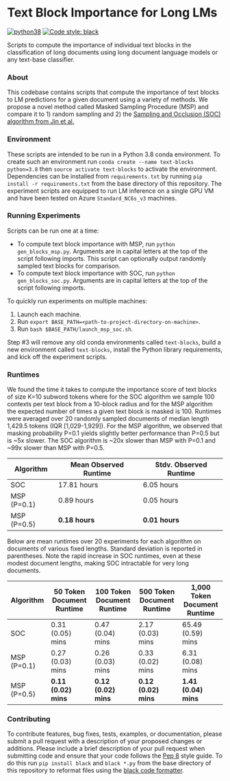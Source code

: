 # Text Block Importance for Long LMs

[![python38](https://img.shields.io/badge/python-3.8-orange.svg)]()
[![Code style: black](https://img.shields.io/badge/code%20style-black-000000.svg)](https://github.com/psf/black)

Scripts to compute the importance of individual text blocks in the classification of long documents using long document language models or any text-base classifier.

### About

This codebase contains scripts that compute the importance of text blocks to LM predictions for a given document using a variety of methods.
We propose a novel method called Masked Sampling Procedure (MSP) and compare it to 1) random sampling and 2) the [Sampling and Occlusion (SOC) algorithm
from Jin et al.](https://arxiv.org/pdf/1911.06194.pdf)

### Environment

These scripts are intended to be run in a Python 3.8 conda environment.  To create such an environment run `conda create --name text-blocks python=3.8` then `source activate text-blocks` to activate the environment. Dependencies can be installed from `requirements.txt` by running `pip install -r requirements.txt` from the base directory of this repository.  The experiment scripts are equipped to run LM inference on a single GPU VM and have been tested on Azure `Standard_NC6s_v3` machines.

### Running Experiments

Scripts can be run one at a time:

- To compute text block importance with MSP, run `python gen_blocks_msp.py`.  Arguments are in capital letters at the top of the script following imports.  This script can optionally output randomly sampled text blocks for comparison.
- To compute text block importance with SOC, run `python gen_blocks_soc.py`.  Arguments are in capital letters at the top of the script following imports.

To quickly run experiments on multiple machines:

1. Launch each machine.
2. Run `export BASE_PATH=<path-to-project-directory-on-machine>`.
3. Run `bash $BASE_PATH/launch_msp_soc.sh`.

Step #3 will remove any old conda environments called `text-blocks`, build a new environment called `text-blocks`, install the Python library requirements, and kick off the experiment scripts.

### Runtimes

We found the time it takes to compute the importance score of text blocks of size K=10 subword tokens where for the SOC algorithm we sample 100 contexts per text block from a 10-block radius and for the MSP algorithm the expected number of times a given text block is masked is 100.  Runtimes were averaged over 20 randomly sampled documents of median length 1,429.5 tokens (IQR [1,029-1,929]).  For the MSP algorithm, we observed that masking probability P=0.1 yields slightly better performance than P=0.5 but is ~5x slower.  The SOC algorithm is ~20x slower than MSP with P=0.1 and ~99x slower than MSP with P=0.5.

| Algorithm | Mean Observed Runtime | Stdv. Observed Runtime |
|-----------|-----------------------|------------------------|
| SOC | 17.81 hours | 6.05 hours |
| MSP (P=0.1) | 0.89 hours | 0.05 hours |
| MSP (P=0.5) | **0.18 hours** | **0.01 hours** |

Below are mean runtimes over 20 experiments for each algorithm on documents of various fixed lengths.  Standard deviation is reported in parentheses.  Note the rapid increase in SOC runtimes, even at these modest document lengths, making SOC intractable for very long documents.

| Algorithm | 50 Token Document Runtime | 100 Token Document Runtime | 500 Token Document Runtime | 1,000 Token Document Runtime |
|-----------|---------------------------|----------------------------|----------------------------|------------------------------|
| SOC | 0.31 (0.05) mins | 0.47 (0.04) mins | 2.17 (0.03) mins | 65.49 (0.59) mins |
| MSP (P=0.1) | 0.27 (0.03) mins | 0.26 (0.03) mins | 0.33 (0.02) mins | 6.31 (0.08) mins |
| MSP (P=0.5) | **0.11 (0.02) mins** | **0.12 (0.02) mins** | **0.12 (0.02) mins** | **1.41 (0.04) mins** |

### Contributing

To contribute features, bug fixes, tests, examples, or documentation, please submit a pull request with a description of your proposed changes or additions.  Please include a brief description of your pull request when submitting code  and ensure that your code follows the [Pep 8](https://www.python.org/dev/peps/pep-0008/) style guide.  To do this run `pip install black` and `black *.py` from the base directory of this repository to reformat files using the [black code formatter](https://github.com/psf/black).
